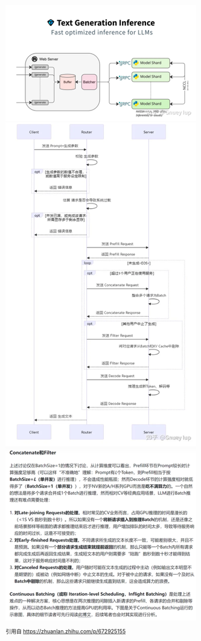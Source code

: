 ![alt text](image.png)
![alt text](image-2.png)
![alt text](image-3.png)

引用自
https://zhuanlan.zhihu.com/p/672925155